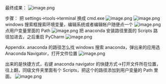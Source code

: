 最终成果：
![image.png](https://cdn.jsdelivr.net/gh/Pokemongle/img_bed_0@main/img/202503141521478.png)

步骤：
把 settings->tools->terminal 换成 cmd.exe
	![image.png](https://cdn.jsdelivr.net/gh/Pokemongle/img_bed_0@main/img/202503141533185.png)
	![image.png](https://cdn.jsdelivr.net/gh/Pokemongle/img_bed_0@main/img/202503141533706.png)
windows 搜索框搜索环境变量，编辑系统或者编辑帐户随便点一个
![image.png](https://cdn.jsdelivr.net/gh/Pokemongle/img_bed_0@main/img/202503141534577.png)
点用户变量里面的 Path 
![image.png](https://cdn.jsdelivr.net/gh/Pokemongle/img_bed_0@main/img/202503141536307.png)
把 anaconda 安装路径里面的 Scripts 路径加进去，之后重启 PyCharm
![image.png](https://cdn.jsdelivr.net/gh/Pokemongle/img_bed_0@main/img/202503141536336.png)

Appendix. anaconda 的路径怎么找
windows 搜索 anaconda，弹出来的应用选 Anaconda Navigator，打开文件位置
![image.png](https://cdn.jsdelivr.net/gh/Pokemongle/img_bed_0@main/img/202503141540063.png)

出来的是快捷方式，右键 anaconda navigator 的快捷方式->打开文件所在位置，往上翻，同级文件夹里面有个 Scripts，把这个的路径添加到用户变量的 Path 里面。
![image.png](https://cdn.jsdelivr.net/gh/Pokemongle/img_bed_0@main/img/202503141541775.png)

